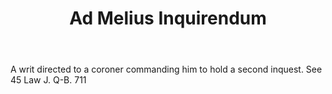---
title: Ad Melius Inquirendum
letter: A
permalink: "/definitions/ad-melius-inquirendum.html"
body: A writ directed to a coroner commanding him to hold a second inquest. See 45
  Law J. Q-B. 711
published_at: '2018-07-07'
source: Black's Law Dictionary
layout: post
---